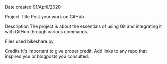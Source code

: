 Date created
01/April/2020

Project Title
Post your work on GitHub

Description
The project is about the essentials of using Git and integrating it with GitHub through various commands.

Files used
bikeshare.py

Credits
It's important to give proper credit. Add links to any repo that inspired you or blogposts you consulted.
